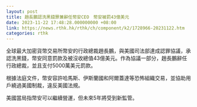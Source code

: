 ```yaml
---
layout: post
title: 趙長鵬認洗黑錢罪兼辭任幣安CEO　幣安被罰43億美元
date: 2023-11-22 17:48:28.000000000 +08:00
link: https://news.rthk.hk/rthk/ch/component/k2/1728966-20231122.htm
categories: rthk
---
```


全球最大加密貨幣交易所幣安的行政總裁趙長鵬，與美國司法部達成認罪協議，承認洗黑錢，幣安同意罰款及被沒收總值43億美元。作為協議一部分，趙長鵬辭任行政總裁，並且支付5000萬美元罰款。

根據法庭文件，幣安容許哈馬斯、伊斯蘭國和阿爾蓋達等恐怖組織交易，並協助用戶繞過美國制裁，違反美國法規。

美國當局指幣安可以繼續營運，但未來5年將受到新監管。
